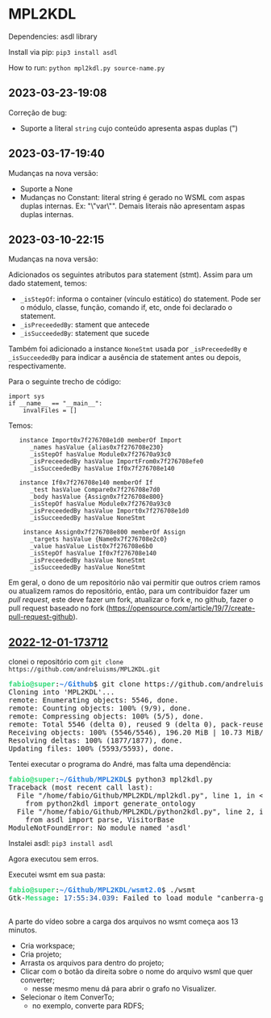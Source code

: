 # MPL2KDL

Dependencies: asdl library

Install via pip: `pip3 install asdl`

How to run: `python mpl2kdl.py source-name.py`

## <a>2023-03-23-19:08</a>
Correção de bug:
 - Suporte a literal `string` cujo conteúdo apresenta aspas duplas (") 
 
## <a>2023-03-17-19:40</a>
Mudanças na nova versão:
 - Suporte a None
 - Mudanças no Constant: literal string é gerado no WSML com aspas duplas internas. Ex: "\\"var\\"". Demais literais não apresentam aspas duplas internas.   

## <a>2023-03-10-22:15</a>

Mudanças na nova versão:

Adicionados os seguintes atributos para statement (stmt). Assim para um dado statement, temos:
-  `_isStepOf`: informa o container (vínculo estático) do statement. Pode ser o módulo, classe, função, comando if, etc, onde foi declarado o statement.  
- `_isPreceededBy`: stament que antecede
- `_isSucceededBy`: statement que sucede 

Também foi adicionado a instance `NoneStmt` usada por `_isPreceededBy` e `_isSucceededBy` para indicar a ausência de statement antes ou depois, respectivamente.

Para o seguinte trecho de código:

```
import sys
if __name__ == "__main__":
    invalFiles = []
```

Temos:
```
   instance Import0x7f276708e1d0 memberOf Import
      _names hasValue {alias0x7f276708e230}
      _isStepOf hasValue Module0x7f27670a93c0
      _isPreceededBy hasValue ImportFrom0x7f276708efe0
      _isSucceededBy hasValue If0x7f276708e140

   instance If0x7f276708e140 memberOf If
      _test hasValue Compare0x7f276708e7d0
      _body hasValue {Assign0x7f276708e800}
      _isStepOf hasValue Module0x7f27670a93c0
      _isPreceededBy hasValue Import0x7f276708e1d0
      _isSucceededBy hasValue NoneStmt

    instance Assign0x7f276708e800 memberOf Assign
      _targets hasValue {Name0x7f276708e2c0}
      _value hasValue List0x7f276708e6b0
      _isStepOf hasValue If0x7f276708e140
      _isPreceededBy hasValue NoneStmt
      _isSucceededBy hasValue NoneStmt

```




Em geral, o dono de um repositório não vai permitir que outros criem ramos ou atualizem ramos do repositório, então, para um contribuidor fazer um *pull request*, este deve fazer um fork, atualizar o fork e, no github, fazer o pull request baseado no fork (https://opensource.com/article/19/7/create-pull-request-github). 


## <a id="2022-12-01-173712" href="/home/fabio/Documentos/MPL2KDL-Andre/diario.md#2022-12-01-173712">2022-12-01-173712</a>

clonei o repositório com `git clone https://github.com/andreluisms/MPL2KDL.git`

<pre><font color="#33DA7A"><b>fabio@super</b></font>:<font color="#2A7BDE"><b>~/Github</b></font>$ git clone https://github.com/andreluisms/MPL2KDL.git
Cloning into &apos;MPL2KDL&apos;...
remote: Enumerating objects: 5546, done.
remote: Counting objects: 100% (9/9), done.
remote: Compressing objects: 100% (5/5), done.
remote: Total 5546 (delta 0), reused 9 (delta 0), pack-reused 5537
Receiving objects: 100% (5546/5546), 196.20 MiB | 10.73 MiB/s, done.
Resolving deltas: 100% (1877/1877), done.
Updating files: 100% (5593/5593), done.
</pre>

Tentei executar o programa do André, mas falta uma dependência:
	
<pre><font color="#33DA7A"><b>fabio@super</b></font>:<font color="#2A7BDE"><b>~/Github/MPL2KDL</b></font>$ python3 mpl2kdl.py 
Traceback (most recent call last):
  File &quot;/home/fabio/Github/MPL2KDL/mpl2kdl.py&quot;, line 1, in &lt;module&gt;
    from python2kdl import generate_ontology
  File &quot;/home/fabio/Github/MPL2KDL/python2kdl.py&quot;, line 2, in &lt;module&gt;
    from asdl import parse, VisitorBase
ModuleNotFoundError: No module named &apos;asdl&apos;
</pre>

Instalei asdl: `pip3 install asdl`

Agora executou sem erros.

Executei wsmt em sua pasta:

<pre><font color="#33DA7A"><b>fabio@super</b></font>:<font color="#2A7BDE"><b>~/Github/MPL2KDL/wsmt2.0</b></font>$ ./wsmt
Gtk-<font color="#33DA7A"><b>Message</b></font>: <font color="#12488B">17:55:34.039</font>: Failed to load module &quot;canberra-gtk-module&quot;

</pre>

A parte do vídeo sobre a carga dos arquivos no wsmt começa aos 13 minutos.

- Cria workspace;
- Cria projeto;
- Arrasta os arquivos para dentro do projeto;
- Clicar com o botão da direita sobre o nome do arquivo wsml que quer converter;
	- nesse mesmo menu dá para abrir o grafo no Visualizer.
- Selecionar o ítem ConverTo;
	- no exemplo, converte para RDFS;


